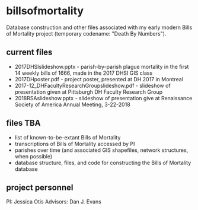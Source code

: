 # billsofmortality
Database construction and other files associated with my early modern Bills of Mortality project (temporary codename: "Death By Numbers").

## current files

- 2017DHSIslideshow.pptx - parish-by-parish plague mortality in the first 14 weekly bills of 1666, made in the 2017 DHSI GIS class
- 2017DHposter.pdf - project poster, presented at DH 2017 in Montreal
- 2017-12_DHFacultyResearchGroupslideshow.pdf - slideshow of presentation given at Pittsburgh DH Faculty Research Group
- 2018RSAslideshow.pptx - slideshow of presentation give at Renaissance Society of America Annual Meeting, 3-22-2018

## files TBA

- list of known-to-be-extant Bills of Mortality
- transcriptions of Bills of Mortality accessed by PI
- parishes over time (and associated GIS shapefiles, network structures, when possible)
- database structure, files, and code for constructing the Bills of Mortality database

## project personnel

PI: Jessica Otis
Advisors: Dan J. Evans
